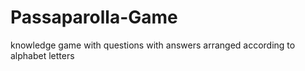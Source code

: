 # Passaparolla-Game
knowledge game with questions with answers arranged according to alphabet letters
